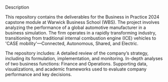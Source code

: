 Description

This repository contains the deliverables for the Business in Practice 2024 capstone module at Warwick Business School (WBS). The project involves analyzing the performance of a global automotive manufacturer in a business simulation. The firm operates in a rapidly transforming industry, transitioning from traditional internal combustion engine (ICE) vehicles to 'CASE mobility'—Connected, Autonomous, Shared, and Electric.

The repository includes:
A detailed review of the company’s strategy, including its formulation, implementation, and monitoring.
In-depth analyses of two business functions: Finance and Operations.
Supporting data, visualizations, and academic frameworks used to evaluate company performance and key decisions.
